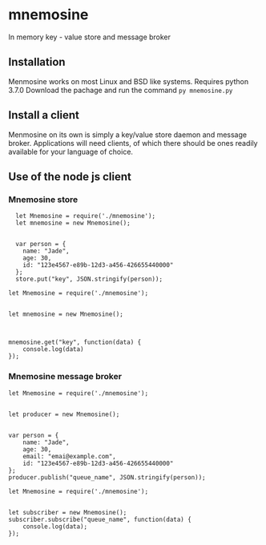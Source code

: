 # mnemosine
In memory key - value store and message broker



## Installation
  Menmosine works on most Linux and BSD like systems. Requires python 3.7.0
  Download the pachage and run the command `py mnemosine.py`

## Install a client
  Menmosine on its own is simply a key/value store daemon and message broker. Applications will need clients, of which there should be ones readily available for your language of choice.


## Use of the node js client
### Mnemosine store

```node
  let Mnemosine = require('./mnemosine');
  let mnemosine = new Mnemosine();


  var person = {
    name: "Jade",
    age: 30,
    id: "123e4567-e89b-12d3-a456-426655440000"
  };
  store.put("key", JSON.stringify(person));
```

```node
let Mnemosine = require('./mnemosine');


let mnemosine = new Mnemosine();



mnemosine.get("key", function(data) {
	console.log(data)
});
```

### Mnemosine message broker

```node
let Mnemosine = require('./mnemosine');


let producer = new Mnemosine();


var person = {
	name: "Jade",
	age: 30,
	email: "emai@example.com",
	id: "123e4567-e89b-12d3-a456-426655440000"
};
producer.publish("queue_name", JSON.stringify(person));
```

```node
let Mnemosine = require('./mnemosine');


let subscriber = new Mnemosine();
subscriber.subscribe("queue_name", function(data) {
	console.log(data);
});
```

